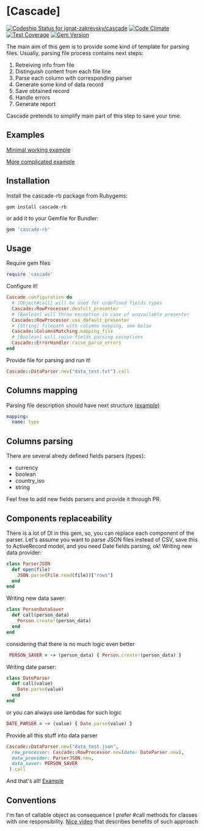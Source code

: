 # [Cascade]

[![Codeship Status for ignat-zakrevsky/cascade](https://codeship.com/projects/d7590880-9943-0132-4aa6-1e41bc68e178/status?branch=master)](https://codeship.com/projects/63625) [![Code Climate](https://codeclimate.com/github/ignat-zakrevsky/cascade/badges/gpa.svg)](https://codeclimate.com/github/ignat-zakrevsky/cascade) [![Test Coverage](https://codeclimate.com/github/ignat-zakrevsky/cascade/badges/coverage.svg)](https://codeclimate.com/github/ignat-zakrevsky/cascade) [![Gem Version](https://badge.fury.io/rb/cascade-rb.svg)](http://badge.fury.io/rb/cascade-rb)

The main aim of this gem is to provide some kind of template for parsing files.
Usually, parsing file process contains next steps:

 1. Retreiving info from file
 2. Distinguish content from each file line
 3. Parse each column with corresponding parser
 4. Generate some kind of data record
 5. Save obtained record
 6. Handle errors
 7. Generate report

Cascade pretends to simplify main part of this step to save your time.

## Examples

[Minimal working example](https://github.com/ignat-zakrevsky/cascade-example)

[More complicated example](https://github.com/ignat-zakrevsky/cascade-example/tree/json-example)

## Installation
Install the cascade-rb package from Rubygems:
```
gem install cascade-rb
```

or add it to your Gemfile for Bundler:
```ruby
gem 'cascade-rb'
```

## Usage
Require gem files
```ruby
require 'cascade'
```

Configure it!
```ruby
Cascade.configuration do
  # [Object#call] will be used for undefined fields types
  Cascade::RowProcessor.deafult_presenter
  # [Boolean] will throw exception in case of unavailable presenter
  Cascade::RowProcessor.use_default_presenter
  # [String] filepath with columns mapping, see below
  Cascade::ColumnsMatching.mapping_file
  # [Boolean] will raise fields parsing exceptions
  Cascade::ErrorHandler.raise_parse_errors
end
```

Provide file for parsing and run it!
```ruby
Cascade::DataParser.new("data_test.txt").call
```

## Columns mapping
Parsing file description should have next structure [(example)](https://github.com/ignat-zakrevsky/cascade-example/blob/master/columns_mapping.yml)
```yaml
mapping:
  name: type
```

## Columns parsing
There are several alredy defined fields parsers (types):

- currency
- boolean
- country_iso
- string

Feel free to add new fields parsers and provide it through PR.

## Components replaceability
There is a lot of DI in this gem, so, you can replace each component of the parser. Let's assume you want to parse JSON files instead of CSV, save this to ActiveRecord model, and you need Date fields parsing, ok!
Writing new data provider:
```ruby
class ParserJSON
  def open(file)
    JSON.parse(File.read(file))["rows"]
  end
end
```
Writing new data saver:
```ruby
class PersonDataSaver
  def call(person_data)
    Person.create!(person_data)
  end
end
```
considering that there is no much logic even better
```ruby
 PERSON_SAVER = -> (person_data) { Person.create!(person_data) }
```
Writing date parser:
```ruby
class DateParser
  def call(value)
    Date.parse(value)
  end
end
```
or you can always use lambdas for such logic
```ruby
DATE_PARSER = -> (value) { Date.parse(value) }
```
Provide all this stuff into data parser
```ruby
Cascade::DataParser.new("data_test.json",
  row_processor: Cascade::RowProcessor.new(date: DateParser.new),
  data_provider: ParserJSON.new,
  data_saver: PERSON_SAVER
 ).call
```
And that's all!
[Example](https://github.com/ignat-zakrevsky/cascade-example/blob/json-example/main.rb)
## Conventions
I'm fan of callable object as consequence I prefer #call methods for classes with one responsibility. [Nice video](http://www.rubytapas.com/episodes/35-Callable) that describes benefits of such approach
